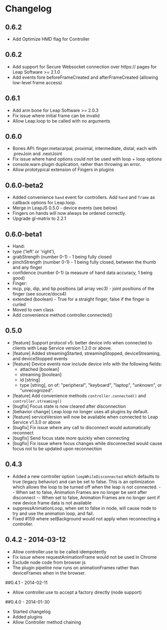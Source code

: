 # Changelog

## 0.6.2
 - Add Optimize HMD flag for Controller
 

## 0.6.2
 - Add support for Secure Websocket connection over https:// pages for Leap Software >= 2.1.0
 - Add events fore beforeFrameCreated and afterFrameCreated (allowing low-level frame access)

## 0.6.1
 - Add arm bone for Leap Software >= 2.0.3
 - Fix issue where initial frame can be invalid
 - Allow Leap.loop to be called with no arguments


## 0.6.0
 - Bones API: finger.metacarpal, proximal, intermediate, distal, each with .prevJoin and .nextJoint
 - Fix issue where hand options could not be used with loop + loop options
 - console.warn plugin duplication, rather than throwing an error.
 - Allow prototypical extension of Fingers in plugins


## 0.6.0-beta2
 - Added convenience `hand` event for controllers.  Add `hand` and `frame` as callback options for Leap.loop.
 - Merge in LeapJS 0.5.0 - device events (see below)
 - Fingers on hands will now always be ordered correctly.
 - Upgrade gl-matrix to 2.2.1


## 0.6.0-beta1
 - Hand:
  - type ('left' or 'right'),
  - grabStrength (number 0-1) - 1 being fully closed
  - pinchStrength (number 0-1) - 1 being fully closed, between the thumb and any finger
  - confidence (number 0-1) (a measure of hand data accuracy, 1 being good)
 - Finger:
  - mcp, pip, dip, and tip positions (all array vec3) - joint positions of the finger (see source/docs4)
  - extended (boolean) - True for a straight finger, false if the finger is curled
  - Moved to own class
 - Add convenience method controller.connected()

## 0.5.0
 - [feature] Support protocol v5: better device info when connected to clients with Leap Service version 1.2.0 or above.
 - [feature] Added streamingStarted, streamingStopped, deviceStreaming, and deviceStopped events
 - [feature] Device events now include device info with the following fields:
    - attached [boolean]
    - streaming [boolean]
    - id [string]
    - type [string], on of: "peripheral", "keyboard", "laptop", "unknown", or "unrecognized".
 - [feature] Add convenience methods `controller.connected()` and `controller.streaming()`
 - [bugfix] Focus state is now cleared after disconnection
 - [behavior change] Leap.loop no longer uses all plugins by default.
 - [feature] serviceVersion will now be available when connected to Leap Service v1.3.0 or above
 - [bugfix] Fix issue where any call to disconnect would automatically reconnect
 - [bugfix] Send focus state more quickly when connecting
 - [bugfix] Fix issue where focus changes while disconnected would cause focus not to be updated upon reconnection

## 0.4.3
 - Added a new controller option `loopWhileDisconnected` which defaults to true (legacy behavior) and can be set
   to false.  This is an optimization which allows the loop to be turned off when the leap is not connected.
 -- When set to false, Animation Frames are no longer be sent after disconnect
 -- When set to false, Animation Frames are no longer sent if new device frame data is not available
 - suppressAnimationLoop, when set to false in node, will cause node to try and use the animation loop, and fail.
 - Fixed #159 where setBackground would not apply when reconnecting a controller.

## 0.4.2 - 2014-03-12
 - Allow controller.use to be called idempotently
 - Fix issue where requestAnimationFrame would not be used in Chrome
 - Exclude node code from browser js
 - The plugin pipeline now runs on animationFrames rather than deviceFrames when in the browser.

##0.4.1 - 2014-02-11
 - Allow controller.use to accept a factory directly (node support)

##0.4.0 - 2014-01-30
 - Started changelog
 - Added plugins
 - Allow Controller method chaining
